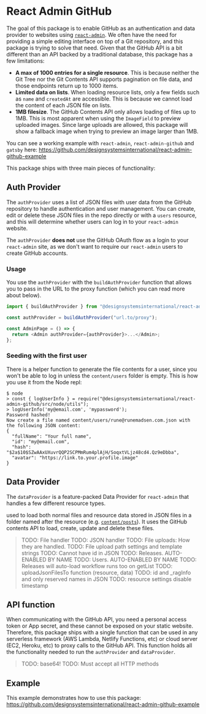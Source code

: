 # React Admin GitHub

The goal of this package is to enable GitHub as an authentication and data provider to websites using [`react-admin`](https://marmelab.com/react-admin/). We often have the need for providing a simple editing interface on top of a Git repository, and this package is trying to solve that need. Given that the GitHub API is a bit different than an API backed by a traditional database, this package has a few limitations:

- **A max of 1000 entries for a single resource**. This is because neither the Git Tree nor the Git Contents API supports pagination on file data, and those endpoints return up to 1000 items.
- **Limited data on lists**. When loading resource lists, only a few fields such as `name` and `createdAt` are accessible. This is because we cannot load the content of each JSON file on lists.
- **1MB filesize**. The GitHub Contents API only allows loading of files up to 1MB. This is most apparent when using the `ImageField` to preview uploaded images. Since large uploads are allowed, this package will show a fallback image when trying to preview an image larger than 1MB.

You can see a working example with `react-admin`, `react-admin-github` and `gatsby` here:
https://github.com/designsystemsinternational/react-admin-github-example

This package ships with three main pieces of functionality:

## Auth Provider

The `authProvider` uses a list of JSON files with user data from the GitHub repository to handle authentication and user management. You can create, edit or delete these JSON files in the repo directly or with a `users` resource, and this will determine whether users can log in to your `react-admin` website.

The `authProvider` **does not** use the GitHub OAuth flow as a login to your `react-admin` site, as we don't want to require our `react-admin` users to create GitHub accounts.

### Usage

You use the `authProvider` with the `buildAuthProvider` function that allows you to pass in the URL to the proxy function (which you can read more about below).

```js
import { buildAuthProvider } from "@designsystemsinternational/react-admin-github";

const authProvider = buildAuthProvider("url.to/proxy");

const AdminPage = () => {
  return <Admin authProvider={authProvider}>...</Admin>;
};
```

### Seeding with the first user

There is a helper function to generate the file contents for a user, since you won't be able to log in unless the `content/users` folder is empty. This is how you use it from the Node repl:

```
$ node
> const { logUserInfo } = require("@designsystemsinternational/react-admin-github/src/node/utils");
> logUserInfo('my@email.com', 'mypassword');
Password hashed!
Now create a file named content/users/rune@runemadsen.com.json with the following JSON content:
{
  "fullName": "Your full name",
  "id": "my@email.com",
  "hash": "$2a$10$SZwAAxUXuvrQQP2SCPMmRum4plAjH/SoqxtVLjz48cd4.Qz9eDbba",
  "avatar": "https://link.to.your.profile.image"
}
```

## Data Provider

The `dataProvider` is a feature-packed Data Provider for `react-admin` that handles a few different resource types.

used to load both normal files and resource data stored in JSON files in a folder named after the resource (e.g. [`content/posts`](https://github.com/designsystemsinternational/react-admin-github-example/tree/main/content/posts)). It uses the GitHub contents API to load, create, update and delete these files.

> TODO: File handler
> TODO: JSON handler
> TODO: File uploads: How they are handled.
> TODO: File upload path settings and template strings
> TODO: Cannot have id in JSON
> TODO: Releases. AUTO-ENABLED BY NAME
> TODO: Users. AUTO-ENABLED BY NAME
> TODO: Releases will auto-load workflow runs too on getList
> TODO: uploadJsonFilesTo function (resource, data)
> TODO: id and \_ragInfo and only reserved names in JSON
> TODO: resource settings disable timestamp

## API function

When communicating with the GitHub API, you need a personal access token or App secret, and these cannot be exposed on your static website. Therefore, this package ships with a single function that can be used in any serverless framework (AWS Lambda, Netlify Functions, etc) or cloud server (EC2, Heroku, etc) to proxy calls to the GitHub API. This function holds all the functionality needed to run the `authProvider` and `dataProvider`.

> TODO: base64!
> TODO: Must accept all HTTP methods

## Example

This example demonstrates how to use this package:
https://github.com/designsystemsinternational/react-admin-github-example
